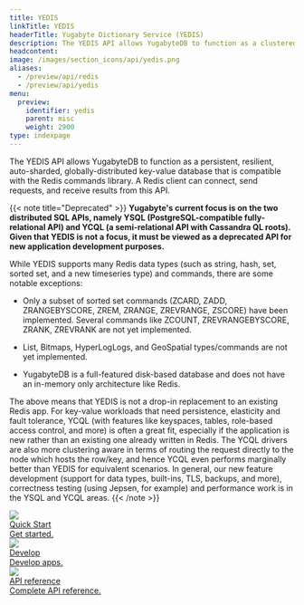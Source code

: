 ```yaml
---
title: YEDIS
linkTitle: YEDIS
headerTitle: Yugabyte Dictionary Service (YEDIS)
description: The YEDIS API allows YugabyteDB to function as a clustered, auto-sharded, globally distributed and persistent key-value database that is compatible with the Redis commands library.
headcontent:
image: /images/section_icons/api/yedis.png
aliases:
  - /preview/api/redis
  - /preview/api/yedis
menu:
  preview:
    identifier: yedis
    parent: misc
    weight: 2900
type: indexpage
---
```


The YEDIS API allows YugabyteDB to function as a persistent, resilient, auto-sharded, globally-distributed key-value database that is compatible with the Redis commands library. A Redis client can connect, send requests, and receive results from this API.

{{< note title="Deprecated" >}}
<b>
Yugabyte's current focus is on the two distributed SQL APIs, namely YSQL (PostgreSQL-compatible fully-relational API) and YCQL (a semi-relational API with Cassandra QL roots). Given that YEDIS is not a focus, it must be viewed as a deprecated API for new application development purposes.
</b>

While YEDIS supports many Redis data types (such as string, hash, set, sorted set, and a new timeseries type) and commands, there are some notable exceptions:

* Only a subset of sorted set commands (ZCARD, ZADD, ZRANGEBYSCORE, ZREM, ZRANGE, ZREVRANGE, ZSCORE) have been implemented. Several commands like ZCOUNT, ZREVRANGEBYSCORE, ZRANK, ZREVRANK are not yet implemented.

* List, Bitmaps, HyperLogLogs, and GeoSpatial types/commands are not yet implemented.

* YugabyteDB is a full-featured disk-based database and does not have an in-memory only architecture like Redis.

The above means that YEDIS is not a drop-in replacement to an existing Redis app. For key-value workloads that need persistence, elasticity and fault tolerance, YCQL (with features like keyspaces, tables, role-based access control, and more) is often a great fit, especially if the application is new rather than an existing one already written in Redis. The YCQL drivers are also more clustering aware in terms of routing the request directly to the node which hosts the row/key, and hence YCQL even performs marginally better than YEDIS for equivalent scenarios. In general, our new feature development (support for data types, built-ins, TLS, backups, and more), correctness testing (using Jepsen, for example) and performance work is in the YSQL and YCQL areas.
{{< /note >}}

<div class="row">
  <div class="col-12 col-md-6 col-lg-12 col-xl-6">
    <a class="section-link icon-offset" href="quick-start/">
      <div class="head">
        <img class="icon" src="/images/section_icons/index/quick_start.png" aria-hidden="true" />
        <div class="title">Quick Start</div>
      </div>
      <div class="body">
          Get started.
      </div>
    </a>
  </div>
  <div class="col-12 col-md-6 col-lg-12 col-xl-6">
    <a class="section-link icon-offset" href="develop/">
      <div class="head">
        <img class="icon" src="/images/section_icons/index/develop.png" aria-hidden="true" />
        <div class="title">Develop</div>
      </div>
      <div class="body">
          Develop apps.
      </div>
    </a>
  </div>
  <!--
  <div class="col-12 col-md-6 col-lg-12 col-xl-6">
    <a class="section-link icon-offset" href="deploy/">
      <div class="head">
        <img class="icon" src="/images/section_icons/index/deploy.png" aria-hidden="true" />
        <div class="title">Deploy</div>
      </div>
      <div class="body">
         Deploy on the infrastructure of your choice.
      </div>
    </a>
  </div>
  -->
  <div class="col-12 col-md-6 col-lg-12 col-xl-6">
    <a class="section-link icon-offset" href="api/">
      <div class="head">
        <img class="icon" src="/images/section_icons/index/api.png" aria-hidden="true" />
        <div class="title">API reference</div>
      </div>
      <div class="body">
         Complete API reference.
      </div>
    </a>
  </div>
</div>
